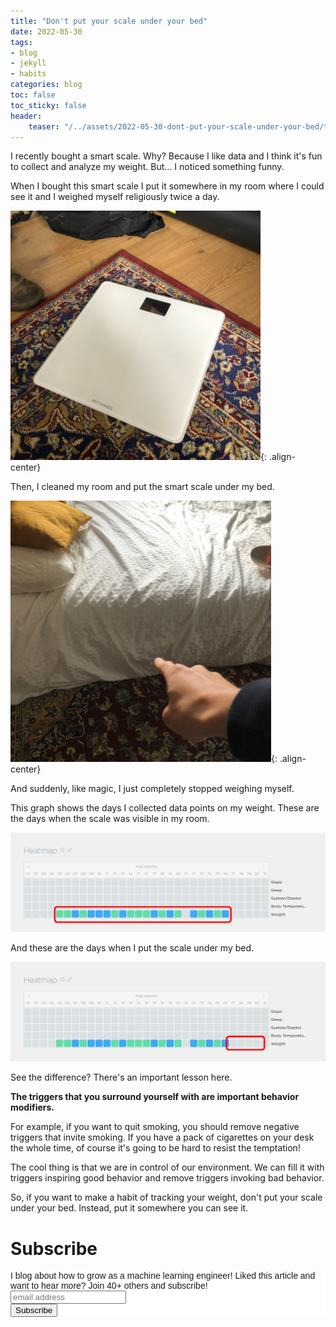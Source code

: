 ```yaml
---
title: "Don't put your scale under your bed"
date: 2022-05-30
tags:
- blog
- jekyll
- habits
categories: blog
toc: false
toc_sticky: false
header:
    teaser: "/../assets/2022-05-30-dont-put-your-scale-under-your-bed/thumbnail.png"
---
```


I recently bought a smart scale. Why? Because I like data and I think it's fun
to collect and analyze my weight. But... I noticed something funny. 

When I bought this smart scale I put it somewhere in my room where I could see
it and I weighed myself religiously twice a day.

![](/../assets/2022-05-30-dont-put-your-scale-under-your-bed/2022-05-30-11-11-52.png){: .align-center}

Then, I cleaned my room and put the smart scale under my bed. 

![](/../assets/2022-05-30-dont-put-your-scale-under-your-bed/2022-05-30-11-13-04.png){: .align-center}

And suddenly, like magic, I just completely stopped weighing myself.

This graph shows the days I collected data points on my weight. These are the
days when the scale was visible in my room.

![](/../assets/2022-05-30-dont-put-your-scale-under-your-bed/before.png)

And these are the days when I put the scale under my bed.

![](/../assets/2022-05-30-dont-put-your-scale-under-your-bed/after.png)

See the difference? There's an important lesson here.

**The triggers that you surround yourself with are important behavior modifiers.**

For example, if you want to quit smoking, you should remove negative triggers
that invite smoking. If you have a pack of cigarettes on your desk the whole
time, of course it's going to be hard to resist the temptation!

The cool thing is that we are in control of our environment. We can fill it with
triggers inspiring good behavior and remove triggers invoking bad behavior. 

So, if you want to make a habit of tracking your weight, don't put your scale
under your bed. Instead, put it somewhere you can see it.

# Subscribe

<!-- Begin Mailchimp Signup Form -->
<link href="//cdn-images.mailchimp.com/embedcode/horizontal-slim-10_7.css" rel="stylesheet" type="text/css">
<style type="text/css">
  #mc_embed_signup{background:#fff; clear:left; font:14px Helvetica,Arial,sans-serif; width:100%;}
  /* Add your own Mailchimp form style overrides in your site stylesheet or in this style block.
     We recommend moving this block and the preceding CSS link to the HEAD of your HTML file. */
</style>
<div id="mc_embed_signup">
<form action="https://gmail.us3.list-manage.com/subscribe/post?u=92fe86c389878585bc87837e8&amp;id=50543deff9" method="post" id="mc-embedded-subscribe-form" name="mc-embedded-subscribe-form" class="validate" target="_blank" novalidate>
    <div id="mc_embed_signup_scroll">
  <label for="mce-EMAIL">I blog about how to grow as a machine learning engineer! Liked this article and want to hear more? Join 40+ others and subscribe!</label>
  <input type="email" value="" name="EMAIL" class="email" id="mce-EMAIL" placeholder="email address" required>
    <!-- real people should not fill this in and expect good things - do not remove this or risk form bot signups-->
    <div style="position: absolute; left: -5000px;" aria-hidden="true"><input type="text" name="b_92fe86c389878585bc87837e8_50543deff9" tabindex="-1" value=""></div>
    <div class="clear"><input type="submit" value="Subscribe" name="subscribe" id="mc-embedded-subscribe" class="button"></div>
    </div>
</form>
</div>
<!--End mc_embed_signup-->
